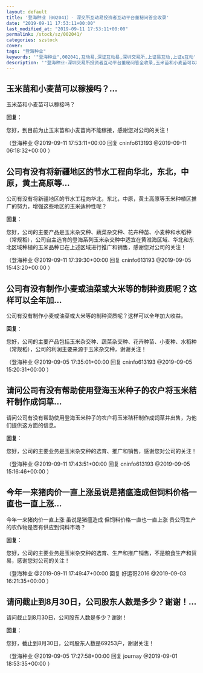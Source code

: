 ```yaml
---
layout: default
title: '登海种业（002041）- 深交所互动易投资者互动平台董秘问答全收录'
date: "2019-09-11 17:53:11+00:00"
last_modified_at: "2019-09-11 17:53:11+00:00"
permalink: /stock/sz/002041/
categories: szstock
cover: 
tags: "登海种业"
keywords: '"登海种业",002041,互动易,深证互动易,深圳交易所,上证易互动,上证e互动'
description: '"登海种业-深圳交易所投资者互动平台董秘问答全收录,玉米苗和小麦苗可以稼接吗？"'
---
```


## 玉米苗和小麦苗可以稼接吗？...

玉米苗和小麦苗可以稼接吗？

**回复**：

您好，到目前为止玉米苗和小麦苗尚不能稼接，感谢您对公司的关注！ 

（登海种业  @2019-09-11 17:53:11+00:00 回复 cninfo613193  @2019-09-11 06:18:32+00:00 ）

## 公司有没有将新疆地区的节水工程向华北，东北，中原，黄土高原等...

公司有没有将新疆地区的节水工程向华北，东北，中原，黄土高原等玉米种植区推广的努力，增强这些地区的玉米适种性呢？

**回复**：

您好，公司的主要产品是玉米杂交种、蔬菜杂交种、花卉种苗、小麦种和水稻种（常规稻），公司自主选育的登海系列玉米杂交种中适宜在黄淮海区域、华北和东北区域种植的玉米品种已在上述区域进行推广和销售，感谢您对公司的关注！ 

（登海种业  @2019-09-11 17:39:30+00:00 回复 cninfo613193  @2019-09-05 15:43:20+00:00 ）

## 公司有没有制作小麦或油菜或大米等的制种资质呢？这样可以全年加...

公司有没有制作小麦或油菜或大米等的制种资质呢？这样可以全年加大收益。

**回复**：

您好，公司的主要产品包括玉米杂交种、蔬菜杂交种、花卉种苗、小麦种、水稻种（常规稻），公司的利润主要来源于玉米杂交种，谢谢关注！ 

（登海种业  @2019-09-05 17:35:01+00:00 回复 cninfo613193  @2019-09-05 15:20:31+00:00 ）

## 请问公司有没有帮助使用登海玉米种子的农户将玉米秸秆制作成饲草...

请问公司有没有帮助使用登海玉米种子的农户将玉米秸秆制作成饲草并出售，为他们提供这方面的信息。

**回复**：

您好，公司的主要业务是玉米杂交种的选育、推广和销售，感谢您对公司的关注！ 

（登海种业  @2019-09-11 17:43:51+00:00 回复 cninfo613193  @2019-09-05 15:16:46+00:00 ）

## 今年一来猪肉价一直上涨虽说是猪瘟造成但饲料价格一直也一直上涨...

今年一来猪肉价一直上涨 虽说是猪瘟造成 但饲料价格一直也一直上涨 贵公司生产的农作物是否有供应到饲料市场？

**回复**：

您好，公司的主要业务是玉米杂交种的选育、生产和推广销售，不是粮食生产和贸易，感谢您对公司的关注！ 

（登海种业  @2019-09-11 17:49:47+00:00 回复 好运哥2016  @2019-09-03 16:21:35+00:00 ）

## 请问截止到8月30日，公司股东人数是多少？谢谢！...

请问截止到8月30日，公司股东人数是多少？谢谢！

**回复**：

您好，截止到8月30日，公司股东人数是69253户，谢谢关注！ 

（登海种业  @2019-09-05 17:27:58+00:00 回复 journay  @2019-09-01 18:53:35+00:00 ）


